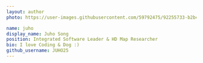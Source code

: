 ```yaml
---
layout: author
photo: https://user-images.githubusercontent.com/59792475/92255733-b2b45f00-ef0d-11ea-8fe6-a8d78a870741.png

name: juho
display_name: Juho Song
position: Integrated Software Leader & HD Map Researcher
bio: I love Coding & Dog :)
github_username: JUHO25
---
```

